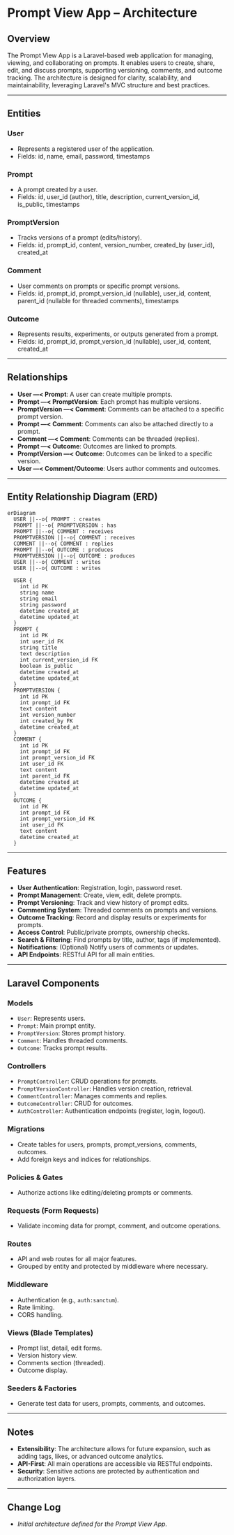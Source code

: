 # Prompt View App – Architecture

## Overview

The Prompt View App is a Laravel-based web application for managing, viewing, and collaborating on prompts. It enables users to create, share, edit, and discuss prompts, supporting versioning, comments, and outcome tracking. The architecture is designed for clarity, scalability, and maintainability, leveraging Laravel's MVC structure and best practices.

---

## Entities

### User
- Represents a registered user of the application.
- Fields: id, name, email, password, timestamps

### Prompt
- A prompt created by a user.
- Fields: id, user_id (author), title, description, current_version_id, is_public, timestamps

### PromptVersion
- Tracks versions of a prompt (edits/history).
- Fields: id, prompt_id, content, version_number, created_by (user_id), created_at

### Comment
- User comments on prompts or specific prompt versions.
- Fields: id, prompt_id, prompt_version_id (nullable), user_id, content, parent_id (nullable for threaded comments), timestamps

### Outcome
- Represents results, experiments, or outputs generated from a prompt.
- Fields: id, prompt_id, prompt_version_id (nullable), user_id, content, created_at

---

## Relationships

- **User —< Prompt**: A user can create multiple prompts.
- **Prompt —< PromptVersion**: Each prompt has multiple versions.
- **PromptVersion —< Comment**: Comments can be attached to a specific prompt version.
- **Prompt —< Comment**: Comments can also be attached directly to a prompt.
- **Comment —< Comment**: Comments can be threaded (replies).
- **Prompt —< Outcome**: Outcomes are linked to prompts.
- **PromptVersion —< Outcome**: Outcomes can be linked to a specific version.
- **User —< Comment/Outcome**: Users author comments and outcomes.

---

## Entity Relationship Diagram (ERD)

```mermaid
erDiagram
  USER ||--o{ PROMPT : creates
  PROMPT ||--o{ PROMPTVERSION : has
  PROMPT ||--o{ COMMENT : receives
  PROMPTVERSION ||--o{ COMMENT : receives
  COMMENT ||--o{ COMMENT : replies
  PROMPT ||--o{ OUTCOME : produces
  PROMPTVERSION ||--o{ OUTCOME : produces
  USER ||--o{ COMMENT : writes
  USER ||--o{ OUTCOME : writes

  USER {
    int id PK
    string name
    string email
    string password
    datetime created_at
    datetime updated_at
  }
  PROMPT {
    int id PK
    int user_id FK
    string title
    text description
    int current_version_id FK
    boolean is_public
    datetime created_at
    datetime updated_at
  }
  PROMPTVERSION {
    int id PK
    int prompt_id FK
    text content
    int version_number
    int created_by FK
    datetime created_at
  }
  COMMENT {
    int id PK
    int prompt_id FK
    int prompt_version_id FK
    int user_id FK
    text content
    int parent_id FK
    datetime created_at
    datetime updated_at
  }
  OUTCOME {
    int id PK
    int prompt_id FK
    int prompt_version_id FK
    int user_id FK
    text content
    datetime created_at
  }
```

---

## Features

- **User Authentication**: Registration, login, password reset.
- **Prompt Management**: Create, view, edit, delete prompts.
- **Prompt Versioning**: Track and view history of prompt edits.
- **Commenting System**: Threaded comments on prompts and versions.
- **Outcome Tracking**: Record and display results or experiments for prompts.
- **Access Control**: Public/private prompts, ownership checks.
- **Search & Filtering**: Find prompts by title, author, tags (if implemented).
- **Notifications**: (Optional) Notify users of comments or updates.
- **API Endpoints**: RESTful API for all main entities.

---

## Laravel Components

### Models
- `User`: Represents users.
- `Prompt`: Main prompt entity.
- `PromptVersion`: Stores prompt history.
- `Comment`: Handles threaded comments.
- `Outcome`: Tracks prompt results.

### Controllers
- `PromptController`: CRUD operations for prompts.
- `PromptVersionController`: Handles version creation, retrieval.
- `CommentController`: Manages comments and replies.
- `OutcomeController`: CRUD for outcomes.
- `AuthController`: Authentication endpoints (register, login, logout).

### Migrations
- Create tables for users, prompts, prompt_versions, comments, outcomes.
- Add foreign keys and indices for relationships.

### Policies & Gates
- Authorize actions like editing/deleting prompts or comments.

### Requests (Form Requests)
- Validate incoming data for prompt, comment, and outcome operations.

### Routes
- API and web routes for all major features.
- Grouped by entity and protected by middleware where necessary.

### Middleware
- Authentication (e.g., `auth:sanctum`).
- Rate limiting.
- CORS handling.

### Views (Blade Templates)
- Prompt list, detail, edit forms.
- Version history view.
- Comments section (threaded).
- Outcome display.

### Seeders & Factories
- Generate test data for users, prompts, comments, and outcomes.

---

## Notes

- **Extensibility**: The architecture allows for future expansion, such as adding tags, likes, or advanced outcome analytics.
- **API-First**: All main operations are accessible via RESTful endpoints.
- **Security**: Sensitive actions are protected by authentication and authorization layers.

---

## Change Log

- _Initial architecture defined for the Prompt View App._